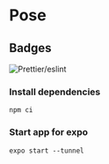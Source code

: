 # Pose  

## Badges 
![Prettier/eslint](https://github.com/Mon-Keys/drssr/actions/workflows/pipeline.yml/badge.svg)


### Install dependencies

```
npm ci
```

### Start app for expo
```
expo start --tunnel
```
